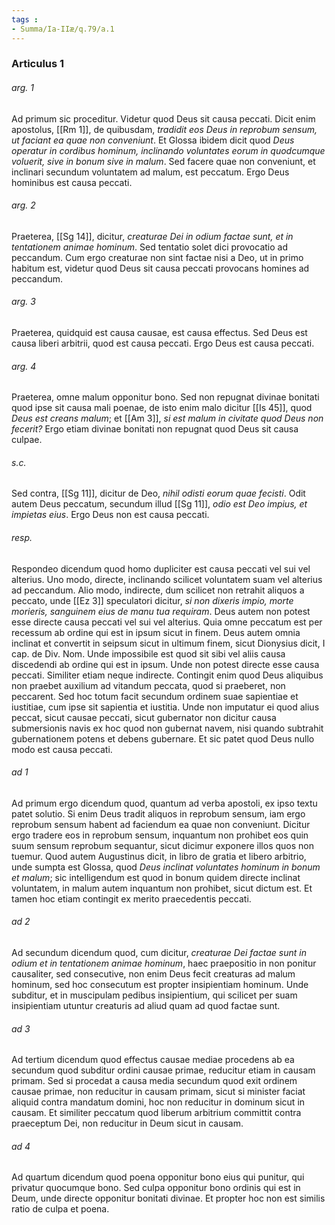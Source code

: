 ```yaml
---
tags : 
- Summa/Ia-IIæ/q.79/a.1
---
```


### Articulus 1

###### arg. 1
Ad primum sic proceditur. Videtur quod Deus sit causa peccati. Dicit enim apostolus, [[Rm 1]], de quibusdam, *tradidit eos Deus in reprobum sensum, ut faciant ea quae non conveniunt*. Et Glossa ibidem dicit quod *Deus operatur in cordibus hominum, inclinando voluntates eorum in quodcumque voluerit, sive in bonum sive in malum*. Sed facere quae non conveniunt, et inclinari secundum voluntatem ad malum, est peccatum. Ergo Deus hominibus est causa peccati.

###### arg. 2
Praeterea, [[Sg 14]], dicitur, *creaturae Dei in odium factae sunt, et in tentationem animae hominum*. Sed tentatio solet dici provocatio ad peccandum. Cum ergo creaturae non sint factae nisi a Deo, ut in primo habitum est, videtur quod Deus sit causa peccati provocans homines ad peccandum.

###### arg. 3
Praeterea, quidquid est causa causae, est causa effectus. Sed Deus est causa liberi arbitrii, quod est causa peccati. Ergo Deus est causa peccati.

###### arg. 4
Praeterea, omne malum opponitur bono. Sed non repugnat divinae bonitati quod ipse sit causa mali poenae, de isto enim malo dicitur [[Is 45]], quod *Deus est creans malum*; et [[Am 3]], *si est malum in civitate quod Deus non fecerit?* Ergo etiam divinae bonitati non repugnat quod Deus sit causa culpae.

###### s.c.
Sed contra, [[Sg 11]], dicitur de Deo, *nihil odisti eorum quae fecisti*. Odit autem Deus peccatum, secundum illud [[Sg 11]], *odio est Deo impius, et impietas eius*. Ergo Deus non est causa peccati.

###### resp.
Respondeo dicendum quod homo dupliciter est causa peccati vel sui vel alterius. Uno modo, directe, inclinando scilicet voluntatem suam vel alterius ad peccandum. Alio modo, indirecte, dum scilicet non retrahit aliquos a peccato, unde [[Ez 3]] speculatori dicitur, *si non dixeris impio, morte morieris, sanguinem eius de manu tua requiram*. Deus autem non potest esse directe causa peccati vel sui vel alterius. Quia omne peccatum est per recessum ab ordine qui est in ipsum sicut in finem. Deus autem omnia inclinat et convertit in seipsum sicut in ultimum finem, sicut Dionysius dicit, I cap. de Div. Nom. Unde impossibile est quod sit sibi vel aliis causa discedendi ab ordine qui est in ipsum. Unde non potest directe esse causa peccati. Similiter etiam neque indirecte. Contingit enim quod Deus aliquibus non praebet auxilium ad vitandum peccata, quod si praeberet, non peccarent. Sed hoc totum facit secundum ordinem suae sapientiae et iustitiae, cum ipse sit sapientia et iustitia. Unde non imputatur ei quod alius peccat, sicut causae peccati, sicut gubernator non dicitur causa submersionis navis ex hoc quod non gubernat navem, nisi quando subtrahit gubernationem potens et debens gubernare. Et sic patet quod Deus nullo modo est causa peccati.

###### ad 1
Ad primum ergo dicendum quod, quantum ad verba apostoli, ex ipso textu patet solutio. Si enim Deus tradit aliquos in reprobum sensum, iam ergo reprobum sensum habent ad faciendum ea quae non conveniunt. Dicitur ergo tradere eos in reprobum sensum, inquantum non prohibet eos quin suum sensum reprobum sequantur, sicut dicimur exponere illos quos non tuemur. Quod autem Augustinus dicit, in libro de gratia et libero arbitrio, unde sumpta est Glossa, quod *Deus inclinat voluntates hominum in bonum et malum*; sic intelligendum est quod in bonum quidem directe inclinat voluntatem, in malum autem inquantum non prohibet, sicut dictum est. Et tamen hoc etiam contingit ex merito praecedentis peccati.

###### ad 2
Ad secundum dicendum quod, cum dicitur, *creaturae Dei factae sunt in odium et in tentationem animae hominum*, haec praepositio in non ponitur causaliter, sed consecutive, non enim Deus fecit creaturas ad malum hominum, sed hoc consecutum est propter insipientiam hominum. Unde subditur, et in muscipulam pedibus insipientium, qui scilicet per suam insipientiam utuntur creaturis ad aliud quam ad quod factae sunt.

###### ad 3
Ad tertium dicendum quod effectus causae mediae procedens ab ea secundum quod subditur ordini causae primae, reducitur etiam in causam primam. Sed si procedat a causa media secundum quod exit ordinem causae primae, non reducitur in causam primam, sicut si minister faciat aliquid contra mandatum domini, hoc non reducitur in dominum sicut in causam. Et similiter peccatum quod liberum arbitrium committit contra praeceptum Dei, non reducitur in Deum sicut in causam.

###### ad 4
Ad quartum dicendum quod poena opponitur bono eius qui punitur, qui privatur quocumque bono. Sed culpa opponitur bono ordinis qui est in Deum, unde directe opponitur bonitati divinae. Et propter hoc non est similis ratio de culpa et poena.

